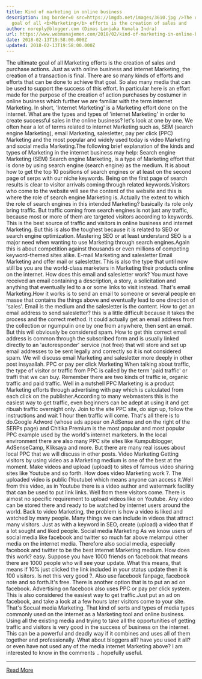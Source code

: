 ```yaml
---
title: Kind of marketing in online business
description: img border=0 src=https://imgdb.net/images/3610.jpg />The ultimate
  goal of all <b>Marketing</b> efforts is the creation of sales and
author: noreply@blogger.com (Dimas Lanjaka Kumala Indra)
url: https://www.webmanajemen.com/2018/02/kind-of-marketing-in-online-business.html
date: 2018-02-13T19:58:00.000Z
updated: 2018-02-13T19:58:00.000Z
---
```


The ultimate goal of all Marketing efforts is the creation of sales and purchase actions. Just as with online business and internet Marketing, the creation of a transaction is final. There are so many kinds of efforts and efforts that can be done to achieve that goal. So also many media that can be used to support the success of this effort.
In particular here is an effort made for the purpose of the creation of action purchases by costumer in online business which further we are familiar with the term
internet Marketing. In short, 'Internet Marketing' is a Marketing effort done on the internet. What are the types and types of 'internet Marketing' in order to create successful sales in the online business? let's look at one by one. We often hear a lot of terms related to internet Marketing such as, SEM (search engine Marketing), email Marketing, salesletter, pay per click (PPC) Marketing and the most popular and widely used today is video Marketing and social media Marketing.The following brief explanation of the kinds and types of Marketing in the internet business may help:
Search engine Marketing (SEM)
Search engine Marketing, is a type of Marketing effort that is done by using search engine (search engine) as the medium. It is about how to get the top 10 positions of search engines or at least on the second page of serps with our niche keywords. Being on the first page of search results is clear to visitor arrivals coming through related keywords.Visitors who come to the website will see the content of the website and this is where the role of search engine Marketing is. Actually the extent to which the role of search engines in this intended Marketing? basically its role only bring traffic. But traffic coming from search engines is not just any traffic, because most or more of them are targeted visitors according to keywords. This is the best source of traffic and visitors in online business and internet Marketing. But this is also the toughest because it is related to SEO or search engine optimization. Mastering SEO or at least understand SEO is a major need when wanting to use Marketing through search engines.Again this is about competition against thousands or even millions of competing keyword-themed sites alike.
E-mail Marketing and salesletter
Email Marketing and offer mail or salesletter. This is also the type that until now still be you are the world-class marketers in Marketing their products online on the internet. How does this email and salesletter work? You must have received an email containing a description, a story, a solicitation and anything that eventually led to a or some links to visit instead. That's email Marketing.How it works is to send an email to someone or several people en masse that contains the things above and eventually lead to one direction of 'sales'. Email is the medium and the salesletter is the content. How to get an email address to send salesletter? this is a little difficult because it takes the process and the correct method. It could actually get an email address from the collection or ngumpulin one by one from anywhere, then sent an email. But this will obviously be considered spam. How to get this correct email address is common through the subscribed form and is usually linked directly to an 'autoresponder' service (not free) that will store and set up email addresses to be sent legally and correctly so it is not considered spam. We will discuss email Marketing and salesletter more deeply in other post insyaallah.
PPC or pay per click Marketing
When talking about traffic, the type of visitor or traffic from PPC is called by the term 'paid traffic' or traffi that we can buy. Remember there are two kinds of traffic ie, organic traffic and paid traffic. Well in a nutshell PPC Marketing is a product Marketing efforts through advertising with pay which is calculated from each click on the publisher.According to many webmasters this is the easiest way to get traffic, even beginners can be adept at using it and get ribuah traffic overnight only. Join to the site PPC site, do sign up, follow the instructions and wait 1 hour then traffic will come. That's all there is to do.Google Adword (whose ads appear on AdSense and on the right of the SERPs page) and Chitika Premium is the most popular and most popular PPC example used by the world's internet marketers. In the local environment there are also many PPC site sites like Kumpulblogger, AdSenseCamp, Kliksaya and more. But there are many real issues about local PPC that we will discuss in other posts.
Video Marketing
Getting visitors by using video as a Marketing medium is one of the best at the moment. Make videos and upload (upload) to sites of famous video sharing sites like Youtube and so forth. How does video Marketing work ?. The uploaded video is public (Youtube) which means anyone can access it.Well from this video, as in Youtube there is a video author and watermark facility that can be used to put link links. Well from there visitors come. There is almost no specific requirement to upload videos like on Youtube. Any video can be stored there and ready to be watched by internet users around the world. Back to video Marketing, the problem is how a video is liked and watched by many people. Many things we can include in videos that attract many visitors. Just as with a keyword in SEO, create (upload) a video that if a lot sought and liked people.
Social media Marketing
As we know users of social media like facebook and twitter so much far above melampui other media on the internet media. Therefore also social media, especially facebook and twitter to be the best internet Marketing medium. How does this work? easy. Suppose you have 1000 friends on facebook that means there are 1000 people who will see your update. What this means, that means if 10% just clicked the link included in your status update then it is 100 visitors. Is not this very good ?. Also use facebook fanpage, facebook note and so forth.It's free. There is another option that is to put an ad on facebook. Advertising on facebook also uses PPC or pay per click system. This is also considered the easiest way to get traffic.Just put an ad on facebook, and take a look at a few hours later visitors come to your site. That's Socual media Marketing.
That kind of sorts and types of media types commonly used on the internet as a Marketing tool and online business. Using all the existing media and trying to take all the opportunities of getting traffic and visitors is very good in the success of business on the internet. This can be a powerful and deadly way if it combines and uses all of them together and professionally. What about bloggers all? have you used it all? or even have not used any of the media internet Marketing above? I am interested to know in the comments .. hopefully useful.<hr/> <a href="https://www.webmanajemen.com/2018/02/kind-of-marketing-in-online-business.html" rel="follow" class="button" id="read-more">Read More</a>